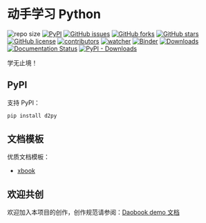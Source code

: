 # 动手学习 Python

![repo size](https://img.shields.io/github/repo-size/xinetzone/d2py.svg)
[![PyPI][pypi-badge]][pypi-link]
[![GitHub issues][issue-badge]][issue-link]
[![GitHub forks][fork-badge]][fork-link]
[![GitHub stars][star-badge]][star-link]
[![GitHub license][license-badge]][license-link]
[![contributors][contributor-badge]][contributor-link]
[![watcher][watcher-badge]][watcher-link]
[![Binder][binder-badge]][binder-link]
[![Downloads][download-badge]][download-link]
[![Documentation Status][status-badge]][status-link]
[![PyPI - Downloads][install-badge]][install-link]

学无止境！

[pypi-badge]: https://img.shields.io/pypi/v/d2py.svg
[pypi-link]: https://pypi.org/project/d2py/
[issue-badge]: https://img.shields.io/github/issues/xinetzone/d2py
[issue-link]: https://github.com/xinetzone/d2py/issues
[fork-badge]: https://img.shields.io/github/forks/xinetzone/d2py
[fork-link]: https://github.com/xinetzone/d2py/network
[star-badge]: https://img.shields.io/github/stars/xinetzone/d2py
[star-link]: https://github.com/xinetzone/d2py/stargazers
[license-badge]: https://img.shields.io/github/license/xinetzone/d2py
[license-link]: https://github.com/xinetzone/d2py/LICENSE
[contributor-badge]: https://img.shields.io/github/contributors/xinetzone/d2py
[contributor-link]: https://github.com/xinetzone/d2py/contributors
[watcher-badge]: https://img.shields.io/github/watchers/xinetzone/d2py
[watcher-link]: https://github.com/xinetzone/d2py/watchers
[binder-badge]: https://mybinder.org/badge_logo.svg
[binder-link]: https://mybinder.org/v2/gh/xinetzone/d2py/main
[install-badge]: https://img.shields.io/pypi/dw/d2py?label=pypi%20installs
[install-link]: https://pypistats.org/packages/d2py
[status-badge]: https://readthedocs.org/projects/d2py/badge/?version=latest
[status-link]: https://d2py.readthedocs.io/zh/latest/?badge=latest
[download-badge]: https://pepy.tech/badge/d2py
[download-link]: https://pepy.tech/project/d2py

## PyPI

支持 PyPI：

```sh
pip install d2py
```

## 文档模板

优质文档模板：

- [xbook](https://xinetzone.github.io/xbook/index.html)

## 欢迎共创

欢迎加入本项目的创作，创作规范请参阅：[Daobook demo 文档](https://daobook.github.io/.github/index.html)
